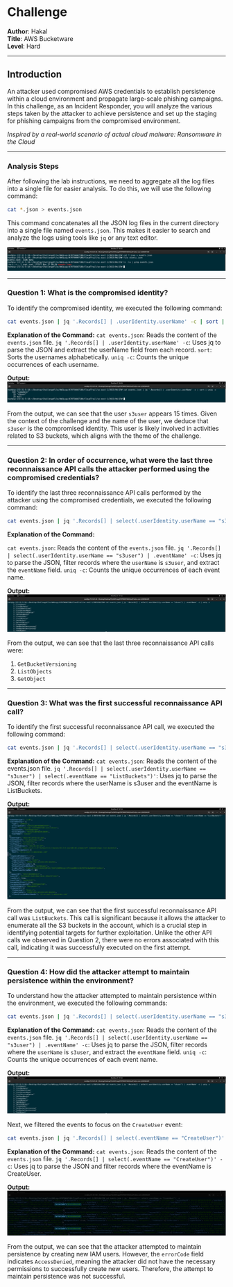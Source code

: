 # Challenge

**Author**: Hakal  
**Title**: AWS Bucketware  
**Level**: Hard  

---

## Introduction

An attacker used compromised AWS credentials to establish persistence within a cloud environment and propagate large-scale phishing campaigns. In this challenge, as an Incident Responder, you will analyze the various steps taken by the attacker to achieve persistence and set up the staging for phishing campaigns from the compromised environment.

*Inspired by a real-world scenario of actual cloud malware: Ransomware in the Cloud*

---

### Analysis Steps

After following the lab instructions, we need to aggregate all the log files into a single file for easier analysis. To do this, we will use the following command:

```bash
cat *.json > events.json
```

This command concatenates all the JSON log files in the current directory into a single file named `events.json`. This makes it easier to search and analyze the logs using tools like `jq` or any text editor.

![Aggregation of log files](1.png)

---

### Question 1: What is the compromised identity?

To identify the compromised identity, we executed the following command:

```bash
cat events.json | jq '.Records[] | .userIdentity.userName' -c | sort | uniq -c
```

**Explanation of the Command:**
`cat events.json`: Reads the content of the `events.json` file.
`jq '.Records[] | .userIdentity.userName' -c`: Uses jq to parse the JSON and extract the userName field from each record.
`sort`: Sorts the usernames alphabetically.
`uniq -c`: Counts the unique occurrences of each username.

**Output:**
![Compromised IAM user in CloudTrail logs](2.png)

From the output, we can see that the user `s3user` appears 15 times. Given the context of the challenge and the name of the user, we deduce that `s3user` is the compromised identity. This user is likely involved in activities related to S3 buckets, which aligns with the theme of the challenge.

---

### Question 2: In order of occurrence, what were the last three reconnaissance API calls the attacker performed using the compromised credentials?

To identify the last three reconnaissance API calls performed by the attacker using the compromised credentials, we executed the following command:

````bash
cat events.json | jq '.Records[] | select(.userIdentity.userName == "s3user") | .eventName' -c | uniq -c
````

**Explanation of the Command:**

`cat events.json`: Reads the content of the `events.json` file.
`jq '.Records[] | select(.userIdentity.userName == "s3user") | .eventName' -c`: Uses jq to parse the JSON, filter records where the `userName` is `s3user`, and extract the `eventName` field.
`uniq -c`: Counts the unique occurrences of each event name.

**Output:**
![Reconnaissance API calls](3.png)

From the output, we can see that the last three reconnaissance API calls were:

1. `GetBucketVersioning`
2. `ListObjects`
3. `GetObject`

---

### Question 3: What was the first successful reconnaissance API call?

To identify the first successful reconnaissance API call, we executed the following command:

````bash
cat events.json | jq '.Records[] | select(.userIdentity.userName == "s3user") | select(.eventName == "ListBuckets")'
````

**Explanation of the Command:**
`cat events.json`: Reads the content of the events.json file.
`jq '.Records[] | select(.userIdentity.userName == "s3user") | select(.eventName == "ListBuckets")'`: Uses jq to parse the JSON, filter records where the userName is s3user and the eventName is ListBuckets.

**Output:**
![Sucessful API calls](4.png)

From the output, we can see that the first successful reconnaissance API call was `ListBuckets`. This call is significant because it allows the attacker to enumerate all the S3 buckets in the account, which is a crucial step in identifying potential targets for further exploitation. Unlike the other API calls we observed in Question 2, there were no errors associated with this call, indicating it was successfully executed on the first attempt.

---

### Question 4: How did the attacker attempt to maintain persistence within the environment?

To understand how the attacker attempted to maintain persistence within the environment, we executed the following commands:

````bash
cat events.json | jq '.Records[] | select(.userIdentity.userName == "s3user") | .eventName' -c | uniq -c
````

**Explanation of the Command:**
`cat events.json`: Reads the content of the `events.json` file.
`jq '.Records[] | select(.userIdentity.userName == "s3user") | .eventName' -c`: Uses jq to parse the JSON, filter records where the `userName` is `s3user`, and extract the `eventName` field.
`uniq -c`: Counts the unique occurrences of each event name.

**Output:**
![Event Name Analysis](3.png)

Next, we filtered the events to focus on the `CreateUser` event:

```bash
cat events.json | jq '.Records[] | select(.eventName == "CreateUser")' -c
```

**Explanation of the Command:**
`cat events.json`: Reads the content of the `events.json` file.
`jq '.Records[] | select(.eventName == "CreateUser")' -c`: Uses jq to parse the JSON and filter records where the eventName is CreateUser.

**Output:**
![CreateUser Attempt](5.png)

From the output, we can see that the attacker attempted to maintain persistence by creating new IAM users. However, the `errorCode` field indicates `AccessDenied`, meaning the attacker did not have the necessary permissions to successfully create new users. Therefore, the attempt to maintain persistence was not successful.
